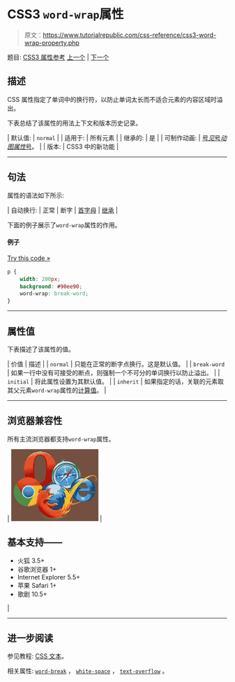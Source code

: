 # CSS3 `word-wrap`属性

> 原文：<https://www.tutorialrepublic.com/css-reference/css3-word-wrap-property.php>

题目: [CSS3 属性参考](css3-properties.php) [上一个](css-word-spacing-property.php) | [下一个](css-z-index-property.php)

## 描述

CSS 属性指定了单词中的换行符，以防止单词太长而不适合元素的内容区域时溢出。

下表总结了该属性的用法上下文和版本历史记录。

| 默认值: | `normal` |
| 适用于: | 所有元素 |
| 继承的: | 是 |
| 可制作动画: | [号*见*号*动图属性*号](css-animatable-properties.php)。 |
| 版本: | CSS3 中的新功能 |

* * *

## 句法

属性的语法如下所示:

| 自动换行: | 正常 &#124; 断字 &#124; [首字母](../definitions.php#initial) &#124; [继承](../definitions.php#inherit) |

下面的例子展示了`word-wrap`属性的作用。

#### 例子

[Try this code »](../codelab.php?topic=css3&file=word-wrap-property "Try this code using online Editor")

```css
p {
    width: 200px;
    background: #90ee90;
    word-wrap: break-word;
}
```

* * *

## 属性值

下表描述了该属性的值。

| 价值 | 描述 |
| `normal` | 只能在正常的断字点换行。这是默认值。 |
| `break-word` | 如果一行中没有可接受的断点，则强制一个不可分的单词换行以防止溢出。 |
| `initial` | 将此属性设置为其默认值。 |
| `inherit` | 如果指定的话，关联的元素取其父元素`word-wrap`属性的[计算值](../definitions.php#computed-value)。 |

* * *

## 浏览器兼容性

所有主流浏览器都支持`word-wrap`属性。

| ![Browsers Icon](img/e9331123c77668c1832e541c2fca1002.png) | 

## 基本支持——

*   火狐 3.5+
*   谷歌浏览器 1+
*   Internet Explorer 5.5+
*   苹果 Safari 1+
*   歌剧 10.5+

 |

* * *

## 进一步阅读

参见教程: [CSS 文本](../css-tutorial/css-text.php)。

相关属性: [`word-break`](css3-word-break-property.php) ， [`white-space`](css-white-space-property.php) ， [`text-overflow`](css3-text-overflow-property.php) 。
